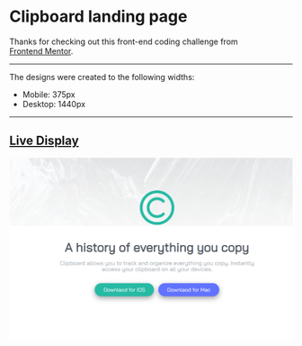 # Clipboard landing page

Thanks for checking out this front-end coding challenge from<br> [Frontend Mentor](https://www.frontendmentor.io).

---

The designs were created to the following widths:

- Mobile: 375px
- Desktop: 1440px

---

## [Live Display](https://othman31.github.io/Clipboard-landing-page)

![scrn](./images/scrn.png)
